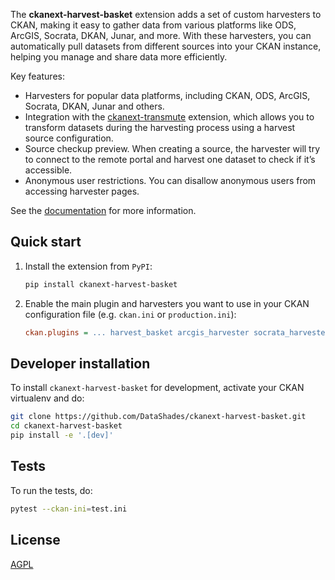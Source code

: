 The **ckanext-harvest-basket** extension adds a set of custom harvesters to CKAN, making it easy to gather data from various platforms like ODS, ArcGIS, Socrata, DKAN, Junar, and more. With these harvesters, you can automatically pull datasets from different sources into your CKAN instance, helping you manage and share data more efficiently.

Key features:

* Harvesters for popular data platforms, including CKAN, ODS, ArcGIS, Socrata, DKAN, Junar and others.
* Integration with the [ckanext-transmute](https://github.com/DataShades/ckanext-transmute) extension, which allows you to transform datasets during the harvesting process using a harvest source configuration.
* Source checkup preview. When creating a source, the harvester will try to connect to the remote portal and harvest one dataset to check if it’s accessible.
* Anonymous user restrictions. You can disallow anonymous users from accessing harvester pages.

See the [documentation](https://datashades.github.io/ckanext-harvest-basket/) for more information.

## Quick start

1. Install the extension from `PyPI`:
    ```bash
    pip install ckanext-harvest-basket
    ```

2. Enable the main plugin and harvesters you want to use in your CKAN configuration file (e.g. `ckan.ini` or `production.ini`):

    ```ini
    ckan.plugins = ... harvest_basket arcgis_harvester socrata_harvester ...
    ```

## Developer installation

To install `ckanext-harvest-basket` for development, activate your CKAN virtualenv and
do:

```bash
git clone https://github.com/DataShades/ckanext-harvest-basket.git
cd ckanext-harvest-basket
pip install -e '.[dev]'
```


## Tests

To run the tests, do:

```bash
pytest --ckan-ini=test.ini
```

## License

[AGPL](https://www.gnu.org/licenses/agpl-3.0.en.html)
